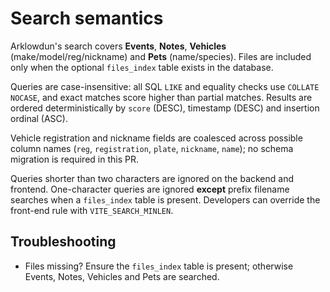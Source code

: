 # Search semantics

Arklowdun's search covers **Events**, **Notes**, **Vehicles** (make/model/reg/nickname)
and **Pets** (name/species). Files are included only when the optional
`files_index` table exists in the database.

Queries are case-insensitive: all SQL `LIKE` and equality checks use
`COLLATE NOCASE`, and exact matches score higher than partial matches.
Results are ordered deterministically by `score` (DESC), timestamp (DESC)
and insertion ordinal (ASC).

Vehicle registration and nickname fields are coalesced across possible
column names (`reg`, `registration`, `plate`, `nickname`, `name`); no
schema migration is required in this PR.

Queries shorter than two characters are ignored on the backend and frontend.
One-character queries are ignored **except** prefix filename searches when a
`files_index` table is present. Developers can override the front-end rule with
`VITE_SEARCH_MINLEN`.

## Troubleshooting

- Files missing? Ensure the `files_index` table is present; otherwise Events,
  Notes, Vehicles and Pets are searched.
